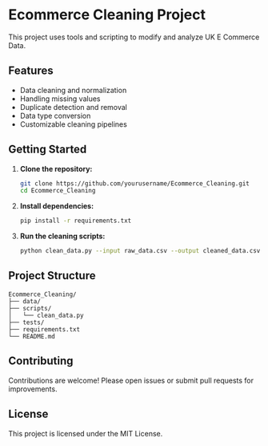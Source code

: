 # Ecommerce Cleaning Project

This project uses tools and scripting to modify and analyze UK E Commerce Data.

## Features

- Data cleaning and normalization
- Handling missing values
- Duplicate detection and removal
- Data type conversion
- Customizable cleaning pipelines

## Getting Started

1. **Clone the repository:**
    ```bash
    git clone https://github.com/yourusername/Ecommerce_Cleaning.git
    cd Ecommerce_Cleaning
    ```

2. **Install dependencies:**
    ```bash
    pip install -r requirements.txt
    ```

3. **Run the cleaning scripts:**
    ```bash
    python clean_data.py --input raw_data.csv --output cleaned_data.csv
    ```

## Project Structure

```
Ecommerce_Cleaning/
├── data/
├── scripts/
│   └── clean_data.py
├── tests/
├── requirements.txt
└── README.md
```

## Contributing

Contributions are welcome! Please open issues or submit pull requests for improvements.

## License

This project is licensed under the MIT License.